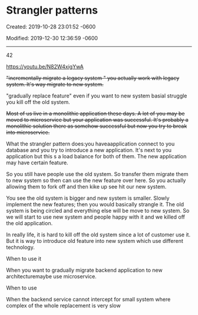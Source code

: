 # Strangler patterns

Created: 2019-10-28 23:01:52 -0600

Modified: 2019-12-30 12:36:59 -0600

---

42

<https://youtu.be/N82W4xigYwA>



~~"incrementally migrate a legacy system " you actually work with legacy system. It's way migrate to new system.~~

"gradually replace feature" even if you want to new system basial struggle you kill off the old system.

~~Most of us live in a monolithic application these days. A lot of you may be moved to microservice but your application was successful. It's probably a monolithic solution there as somehow successful but now you try to break into microservice.~~

What the strangler pattern does:you haveaapplication connect to you database and you try to introduce a new application. It's next to you application but this s a load balance for both of them. The new application may have certain feature.

So you still have people use the old system. So transfer them migrate them to new system so then can use the new feature over here. So you actually allowing them to fork off and then kike up see hit our new system.

You see the old system is bigger and new system is smaller. Slowly implement the new features; then you would basically strangle it. The old system is being circled and everything else will be move to new system. So we will start to use new system and people happy with it and we killed off the old application.

In really life, it is hard to kill off the old system since a lot of customer use it. But it is way to introduce old feature into new system which use different technology.

When to use it

When you want to gradually migrate backend application to new architecturemaybe use microservice.

When to use

When the backend service cannot intercept for small system where complex of the whole replacement is very slow










